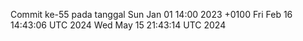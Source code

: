 Commit ke-55 pada tanggal Sun Jan 01 14:00 2023 +0100
Fri Feb 16 14:43:06 UTC 2024
Wed May 15 21:43:14 UTC 2024
